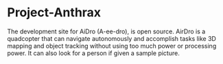 # Project-Anthrax
The development site for AiDro (A-ee-dro), is open source. AirDro is a quadcopter that can navigate autonomously and accomplish tasks like 3D mapping and object tracking without using too much power or processing power. It can also look for a person if given a sample picture.
